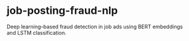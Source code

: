# job-posting-fraud-nlp
Deep learning–based fraud detection in job ads using BERT embeddings and LSTM classification.
